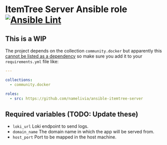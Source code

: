# ItemTree Server Ansible role [![Ansible Lint](https://github.com/namelivia/ansible-itemtree-server/actions/workflows/ansible-lint.yml/badge.svg)](https://github.com/namelivia/ansible-itemtree-server/actions/workflows/ansible-lint.yml)

## This is a WIP

The project depends on the collection `community.docker` but apparently this [cannot be listed as a dependency](https://github.com/ansible/ansible/issues/62847) so make sure you add it to your `requirements.yml` file like:

```yml
---

collections:
  - community.docker

roles:
  - src: https://github.com/namelivia/ansible-itemtree-server
```

## Required variables (TODO: Update these)
 - `loki_url` Loki endpoint to send logs.
 - `domain_name` The domain name in which the app will be served from.
 - `host_port` Port to be mapped in the host machine.
